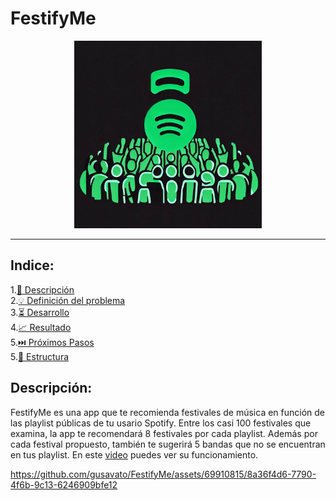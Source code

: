 # FestifyMe


<center>
    <img src="./images/FestifyMe_logo.jpeg" alt="Alt text" width="300">
</center>


***

## Indice:
1.[📜 Descripción](#descripcion)\
2.[💡 Definición del problema](#problema)\
3.[⏳ Desarrollo](#desarrollo)\
4.[📈 Resultado](#resultado)\
5.[⏭️ Próximos Pasos](#next)\
5.[📁 Estructura](#Estructura)

## Descripción:<a name="descripcion"/>

FestifyMe es una app que te recomienda festivales de música en función de las 
playlist públicas de tu usario Spotify. Entre los casi 100 festivales que examina,
la app te recomendará 8 festivales por cada playlist. Además por cada festival 
propuesto, también te sugerirá 5 bandas que no se encuentran en tus playlist. En
este [video](https://github.com/gusavato/FestifyMe/blob/main/images/FestifyMe.mp4) 
puedes ver su funcionamiento.

https://github.com/gusavato/FestifyMe/assets/69910815/8a36f4d6-7790-4f6b-9c13-6246909bfe12

